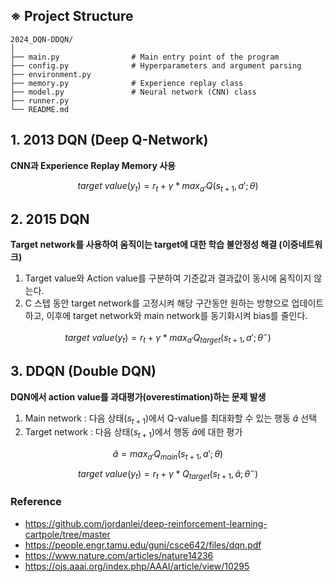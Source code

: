 ## ※ Project Structure
    2024_DQN-DDQN/
    │
    ├── main.py                # Main entry point of the program
    ├── config.py              # Hyperparameters and argument parsing
    ├── environment.py         
    ├── memory.py              # Experience replay class
    ├── model.py               # Neural network (CNN) class
    ├── runner.py              
    └── README.md

## 1. 2013 DQN (Deep Q-Network)
**CNN과 Experience Replay Memory 사용**

$$target\ value(y_t)=r_t + \gamma * max_{a'}Q(s_{t+1}, a'; \theta)$$

## 2. 2015 DQN
**Target network를 사용하여 움직이는 target에 대한 학습 불안정성 해결 (이중네트워크)**
1. Target value와 Action value를 구분하여 기준값과 결과값이 동시에 움직이지 않는다.
2. C 스텝 동안 target network를 고정시켜 해당 구간동안 원하는 방향으로 업데이트 하고, 이후에 target network와 main network를 동기화시켜 bias를 줄인다.

$$target\ value(y_t)=r_t + \gamma * max_{a'}Q_{target}(s_{t+1}, a'; {\theta}^-)$$

## 3. DDQN (Double DQN)
**DQN에서 action value를 과대평가(overestimation)하는 문제 발생**
1. Main network : 다음 상태($s_{t+1}$)에서 Q-value를 최대화할 수 있는 행동 $\hat{a}$ 선택
2. Target network : 다음 상태($s_{t+1}$)에서 행동 $\hat{a}$에 대한 평가

$$\hat{a}=max_{a'}Q_{main}(s_{t+1}, a'; \theta)$$
$$target\ value(y_t)=r_t + \gamma * Q_{target}(s_{t+1}, \hat{a}; {\theta}^-)$$

### Reference
- https://github.com/jordanlei/deep-reinforcement-learning-cartpole/tree/master
- https://people.engr.tamu.edu/guni/csce642/files/dqn.pdf
- https://www.nature.com/articles/nature14236
- https://ojs.aaai.org/index.php/AAAI/article/view/10295
